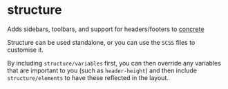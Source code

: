 structure
=========

Adds sidebars, toolbars, and support for headers/footers to [concrete][concrete]

Structure can be used standalone, or you can use the `SCSS` files to customise it.

By including `structure/variables` first, you can then override any variables that are important to you (such as `header-height`) and then include `structure/elements` to have these reflected in the layout.

[concrete]:	https://github.com/theidealab/concrete